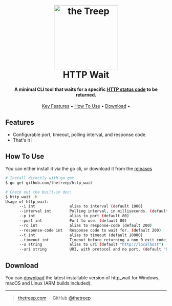 
<h1 align="center">
  <br>
  <a href="https://thetreep.com"><img src="https://www.thetreep.com/uploads/1/1/0/1/110164989/logo-the-treep-carr-vert-texte-blanc-web_1.png" alt="the Treep" width="200"></a>
  <br>
  HTTP Wait
  <br>
</h1>

<h4 align="center">A minimal CLI tool that waits for a specific <a href="https://developer.mozilla.org/en-US/docs/Web/HTTP/Status" target="_blank">HTTP status code</a> to be returned.</h4>

<p align="center">
  <a href="#features">Key Features</a> •
  <a href="#how-to-use">How To Use</a> •
  <a href="#download">Download</a> •
</p>

## Features

* Configurable port, timeout, polling interval, and response code.
* That's it !

## How To Use

You can either install it via the go cli, or download it from the [releases](https://github.com/thetreep/http_wait/releases)

```bash
# Install directly with go get
$ go get github.com/thetreep/http_wait

# Check out the built-in doc!
$ http_wait -h
Usage of http_wait:
      --i int               alias to interval (default 1000)
      --interval int        Polling interval, in milliseconds. (default 1000)
      --p int               alias to port (default 80)
      --port int            Port to use. (default 80)
      --rc int              alias to response-code (default 200)
      --response-code int   Response code to wait for. (default 200)
      --t int               alias to timeout (default 10000)
      --timeout int         Timeout before returning a non 0 exit code, in milliseconds. (default 10000)
      --u string            alias to uri (default "http://localhost")
      --uri string          URI, with protocol and no port. (default "http://localhost")
```

## Download

You can [download](https://github.com/thetreep/http_wait/releases) the latest installable version of http_wait for Windows, macOS and Linux (ARM builds included).

---

> [thetreep.com](https://thetreep.com) &nbsp;&middot;&nbsp;
> GitHub [@thetreep](https://github.com/thetreep)

